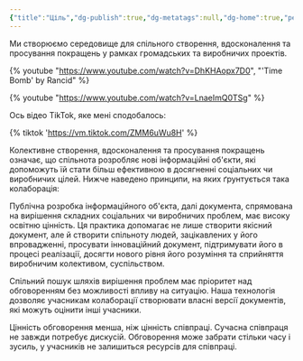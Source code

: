 ```yaml
---
{"title":"Ціль","dg-publish":true,"dg-metatags":null,"dg-home":true,"permalink":"/00-vvedennya/3-czil/","tags":["gardenEntry"],"dgPassFrontmatter":true,"noteIcon":""}
---
```


Ми створюємо середовище для спільного створення, вдосконалення та просування покращень у рамках громадських та виробничих проектів.

<!-- With title -->
{% youtube "https://www.youtube.com/watch?v=DhKHAopx7D0", "'Time Bomb' by
Rancid" %}
<!-- Without title -->
{% youtube "https://www.youtube.com/watch?v=LnaeImQ0TSg" %}


Ось відео TikTok, яке мені сподобалось:

{% tiktok 'https://vm.tiktok.com/ZMM6uWu8H' %}


Колективне   створення, вдосконалення та просування покращень означає, що спільнота розробляє нові інформаційні об'єкти, які допоможуть їй стати більш ефективною в досягненні соціальних чи виробничих цілей. Нижче наведено принципи, на яких ґрунтується така колаборація:

Публічна розробка інформаційного об'єкта, далі документа, спрямована на вирішення складних соціальних чи виробничих проблем, має високу освітню цінність. Ця практика допомагає не лише створити якісний документ, але й створити спільноту людей, зацікавлених у  його впровадженні,  просувати інноваційний документ, підтримувати його в процесі реалізації, досягти нового рівня його розуміння та сприйняття виробничим колективом, суспільством.

Спільний пошук шляхів вирішення проблем  має пріоритет над обговоренням без можливості впливу на ситуацію. Наша технологія дозволяє учасникам колаборації створювати власні версії документів, які можуть оцінити інші учасники.

Цінність обговорення менша, ніж цінність співпраці. Сучасна співпраця не завжди потребує дискусій. Обговорення може забрати стільки часу і зусиль, у учасників не залишиться ресурсів для співпраці.
